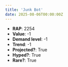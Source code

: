 ```yaml
---
title: 'Junk Bot'
date: 2025-08-06T00:00:00Z
---
```

- **RAP**: 2254
- **Value**: -1
- **Demand level**: -1
- **Trend**: -1
- **Projected?**: True
- **Hyped?**: True
- **Rare?**: True
